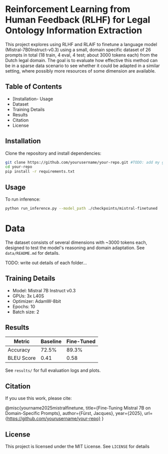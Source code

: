 # Reinforcement Learning from Human Feedback (RLHF) for Legal Ontology Information Extraction

This project explores using RLHF and RLAIF to finetune a language model (Mistral-7B0Instruct-v0.3) using a small, domain specific dataset of 26 prompts in total (18 train, 4 eval, 4 test; about 3000 tokens each) from the Dutch legal domain. The goal is to evaluate how effective this method can be in a sparse data scenario to see whether it could be adapted in a similar setting, where possibly more resources of some dimension are available.

## Table of Contents
- [Installation- Usage
- Dataset
- Training Details
- Results
- Citation
- License



## Installation

Clone the repository and install dependencies:

```bash
git clone https://github.com/yourusername/your-repo.git #TODO: add my github repo where I push the code
cd your-repo
pip install -r requirements.txt
```

## Usage

To run inference:

```bash
python run_inference.py --model_path ./checkpoints/mistral-finetuned
```


# Data 

The dataset consists of several dimensions with ~3000 tokens each, designed to test the model's reasoning and domain adaptation. See `data/README.md` for details. 

TODO: write out details of each folder...


## Training Details

- Model: Mistral 7B Instruct v0.3
- GPUs: 3x L40S
- Optimizer: AdamW-8bit
- Epochs: 10
- Batch size: 2



## Results

| Metric        | Baseline | Fine-Tuned |
|---------------|----------|------------|
| Accuracy      | 72.5%    | 89.3%      |
| BLEU Score    | 0.41     | 0.58       |

See `results/` for full evaluation logs and plots.



## Citation

If you use this work, please cite:


@misc{yourname2025mistralfinetune, title={Fine-Tuning Mistral 7B on Domain-Specific Prompts}, author={Fürst, Jacques}, year={2025}, url={https://github.com/yourusername/your-repo} }


## License

This project is licensed under the MIT License. See `LICENSE` for details

